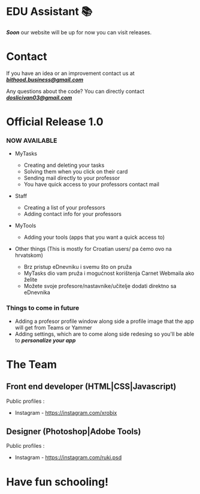 # EDU Assistant 📚

***Soon*** our website will be up for now you can visit releases.

# Contact

If you have an idea or an improvement contact us at ***bithood.business@gmail.com***

Any questions about the code? You can directly contact ***doslicivan03@gmail.com***

# Official Release 1.0

### NOW AVAILABLE

- MyTasks
    - Creating and deleting your tasks
    - Solving them when you click on their card
    - Sending mail directly to your professor
    - You have quick access to your professors contact mail

- Staff
    - Creating a list of your professors
    - Adding contact info for your professors

- MyTools
    - Adding your tools (apps that you want a quick access to)

- Other things (This is mostly for Croatian users/ pa ćemo ovo na hrvatskom)
    - Brz pristup eDnevniku i svemu što on pruža
    - MyTasks dio vam pruža i mogućnost korištenja Carnet Webmaila ako želite
    - Možete svoje profesore/nastavnike/učitelje dodati direktno sa eDnevnika

### Things to come in future

- Adding a profesor profile window along side a profile image that the app will get from
Teams or Yammer
- Adding settings, which are to come along side redesing so you'll be able to ***personalize your app***

# The Team

## Front end developer (HTML|CSS|Javascript)

Public profiles :
- Instagram - https://instagram.com/xrobix

## Designer (Photoshop|Adobe Tools)

Public profiles :
- Instagram - https://instagram.com/ruki.psd

# Have fun schooling!